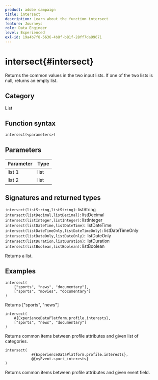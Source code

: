 ```yaml
---
product: adobe campaign
title: intersect
description: Learn about the function intersect
feature: Journeys
role: Data Engineer
level: Experienced
exl-id: 19a4b7f8-5636-4b8f-b81f-28ff7da99671
---
```

# intersect{#intersect}

Returns the common values in the two input lists. If one of the two lists is null, returns an empty list.

## Category

List

## Function syntax

`intersect(<parameters>)`

## Parameters

| Parameter | Type             |
|-----------|------------------|
| list 1 | list |
| list 2 | list |

## Signatures and returned types

`intersect(listString,listString)`: listString
`intersect(listDecimal,listDecimal)`: listDecimal
`intersect(listInteger,listInteger)`: listInteger
`intersect(listDateTime,listDateTime)`: listDateTime
`intersect(listDateTimeOnly,listDateTimeOnly)`: listDateTimeOnly
`intersect(listDateOnly,listDateOnly)`: listDateOnly
`intersect(listDuration,listDuration)`: listDuration
`intersect(listBoolean,listBoolean)`: listBoolean

Returns a list.

## Examples

```
intersect(
    ["sports", "news", "documentary"],
    ["sports", "movies", "documentary"]
)
```

Returns ["sports", "news"]

```
intersect(
    #{ExperienceDataPlatform.profile.interests},
    ["sports", "news", "documentary"]
)
```

Returns common items between profile attributes and given list of categories.

```
intersect(
        	#{ExperienceDataPlatform.profile.interests},
            @{myEvent.sport_interests}
)
```

Returns common items between profile attributes and given event field.
